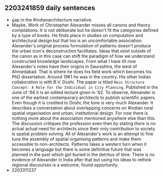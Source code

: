 ## 2203241859 daily sentences

* gap in the #indianarchitecture narrative.
* Maybe.
Work of Christopher Alexander misses all canons and theory compilations.
It is not deliberate but he doesn't fit the categories defined by a type of books.
He finds place in studies on computation and architectural design but that too is an uncomfortable association.
Alexander's original process formulation of patterns doesn't produce the urban icon's deconstruction facilitates. 
Ideas that exist outside of the canon as in this case can shift the paradigm of how we understand constructed knowledge landscapes.
From what I have till now Alexander's notes have their origins in Saurashtra, the west of Ahmedabad.
That is where he does his field work which becomes his PhD dissertation.
Around 1961 he was in the country.
His other Indian collaboration is with B.V. Doshi.
The paper is titled `Main Structure Concept: A Role for the Individual in City Planning`.
Published in the June of '64 it is an edited lecture given in '62.
To observe, Alexander is one of the earliest contemporary architects to publish scientific papers.
Even though it is credited to Doshi, the tone is very much Alexander.
It describes a conversation about overlapping concerns on #indian rural spatial organisation and urban, institutional design.
For now there is nothing more about the association mentioned anywhere else than this.
The discussion critiques the profession even then by stating there is no actual actual need for architects since their only contribution to society is spatial problem solving.
All of Alexander's work is an attempt to fine tune the assembly of spatial organising patterns and make them accessible to non-architects.
Patterns takes a western turn when it becomes a language but there is some definitive future that was planned in the past which got buried in the detritus of time.
There is no evidence of Alexander in India after that but using his ideas to rethink regional discourses is a welcome, found opportunity.
* 2203311237